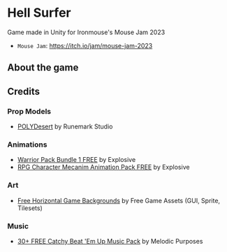 # Hell Surfer
Game made in Unity for Ironmouse's Mouse Jam 2023

- `Mouse Jam`: https://itch.io/jam/mouse-jam-2023

## About the game

## Credits

### Prop Models
- [POLYDesert](https://assetstore.unity.com/packages/3d/environments/landscapes/polydesert-107196) by Runemark Studio

### Animations
- [Warrior Pack Bundle 1 FREE](https://assetstore.unity.com/packages/3d/animations/warrior-pack-bundle-1-free-36405) by Explosive
- [RPG Character Mecanim Animation Pack FREE](https://assetstore.unity.com/packages/3d/animations/rpg-character-mecanim-animation-pack-free-65284) by Explosive

### Art
- [Free Horizontal Game Backgrounds](https://free-game-assets.itch.io/free-horizontal-game-backgrounds) by Free Game Assets (GUI, Sprite, Tilesets)

### Music
- [30+ FREE Catchy Beat 'Em Up Music Pack](https://assetstore.unity.com/packages/audio/music/30-free-catchy-beat-em-up-music-pack-254121) by Melodic Purposes